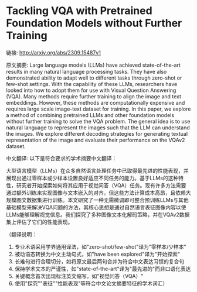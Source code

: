 # Tackling VQA with Pretrained Foundation Models without Further Training

链接: http://arxiv.org/abs/2309.15487v1

原文摘要:
Large language models (LLMs) have achieved state-of-the-art results in many
natural language processing tasks. They have also demonstrated ability to adapt
well to different tasks through zero-shot or few-shot settings. With the
capability of these LLMs, researchers have looked into how to adopt them for
use with Visual Question Answering (VQA). Many methods require further training
to align the image and text embeddings. However, these methods are
computationally expensive and requires large scale image-text dataset for
training. In this paper, we explore a method of combining pretrained LLMs and
other foundation models without further training to solve the VQA problem. The
general idea is to use natural language to represent the images such that the
LLM can understand the images. We explore different decoding strategies for
generating textual representation of the image and evaluate their performance
on the VQAv2 dataset.

中文翻译:
以下是符合要求的学术摘要中文翻译：

大型语言模型（LLMs）在众多自然语言处理任务中已取得最先进的性能表现，并展现出通过零样本或少样本设置良好适应不同任务的能力。基于LLMs的这种特性，研究者开始探索如何将其应用于视觉问答（VQA）任务。现有许多方法需要通过额外训练来实现图像与文本嵌入的对齐，但这些方法计算成本高昂，且依赖大规模图文数据集进行训练。本文研究了一种无需微调即可整合预训练LLMs与其他基础模型来解决VQA问题的方法，其核心思想是通过自然语言表征图像内容以使LLMs能够理解视觉信息。我们探究了多种图像文本化解码策略，并在VQAv2数据集上评估了它们的性能表现。

（翻译说明：
1. 专业术语采用学界通用译法，如"zero-shot/few-shot"译为"零样本/少样本"
2. 被动语态转换为中文主动句式，如"have been explored"译为"开始探索"
3. 长难句进行合理切分，如将原文最后两句合并为符合中文表达习惯的复合句
4. 保持学术文本的严谨性，如"state-of-the-art"译为"最先进的"而非口语化表达
5. 关键概念首次出现标注英文缩写，如"视觉问答（VQA）"
6. 使用"探究""表征""性能表现"等符合中文论文摘要特征的学术词汇）
